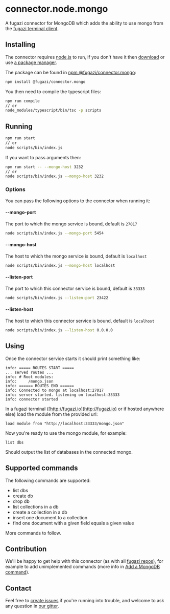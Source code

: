 # connector.node.mongo

A fugazi connector for MongoDB which adds the ability to use mongo from the [fugazi terminal client](https://github.com/fugazi-io/webclient).

## Installing
The connector requires [node.js](https://nodejs.org/en/) to run, if you don't have it then [download](https://nodejs.org/en/download/) or use [a package manager](https://nodejs.org/en/download/package-manager/).  

The package can be found in [npm @fugazi/connector.mongo](https://www.npmjs.com/package/@fugazi/connector.mongo):
```bash
npm install @fugazi/connector.mongo
```

You then need to compile the typescript files:
```bash
npm run compile
// or
node_modules/typescript/bin/tsc -p scripts
```

## Running
```bash
npm run start
// or
node scripts/bin/index.js
```

If you want to pass arguments then:
```bash
npm run start -- --mongo-host 3232
// or
node scripts/bin/index.js --mongo-host 3232
```

### Options
You can pass the following options to the connector when running it:

#### --mongo-port 
The port to which the mongo service is bound, default is `27017`  
```bash
node scripts/bin/index.js --mongo-port 5454
```

#### --mongo-host  
The host to which the mongo service is bound, default is `localhost`  
```bash
node scripts/bin/index.js --mongo-host localhost
```

#### --listen-port  
The port to which this connector service is bound, default is `33333`  
```bash
node scripts/bin/index.js --listen-port 23422
```

#### --listen-host  
The host to which this connector service is bound, default is `localhost`  
```bash
node scripts/bin/index.js --listen-host 0.0.0.0
```

## Using
Once the connector service starts it should print something like:
```
info: ===== ROUTES START =====
... served routes ...
info: # Root modules:
info:     /mongo.json
info: ====== ROUTES END ======
info: Connected to mongo at localhost:27017
info: server started. listening on localhost:33333
info: connector started
```

In a fugazi terminal ([http://fugazi.io](http://fugazi.io) or if hosted anywhere else) load the module from the provided url:
```
load module from "http://localhost:33333/mongo.json"
```

Now you're ready to use the mongo module, for example:
```
list dbs
```
Should output the list of databases in the connected mongo.

## Supported commands
The following commands are supported:
 * list dbs
 * create db
 * drop db
 * list collections in a db
 * create a collection in a db
 * insert one document to a collection
 * find one document with a given field equals a given value
 
 More commands to follow.
 
 ## Contribution
 We'll be happy to get help with this connector (as with all [fugazi repos](https://github.com/fugazi-io)), for example to 
 add unimplemented commands (more info in [Add a MongoDB command](https://github.com/fugazi-io/connector.node.mongo/wiki/Add-a-MongoDB-command)).  
 
 ## Contact
 Feel free to [create issues](https://github.com/fugazi-io/connector.node.mongo/issues) if you're running into trouble, 
 and welcome to ask any question in [our gitter](https://gitter.im/fugazi-io/Lobby).
